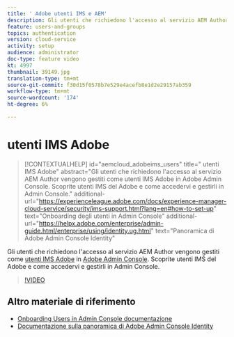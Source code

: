 ```yaml
---
title: ' Adobe utenti IMS e AEM'
description: Gli utenti che richiedono l'accesso al servizio AEM Author vengono gestiti come utenti IMS  Adobe in  Adobe   Admin Console. Scoprite  utenti IMS del Adobe e come accedervi e gestirli in  Admin Console.
feature: users-and-groups
topics: authentication
version: cloud-service
activity: setup
audience: administrator
doc-type: feature video
kt: 4997
thumbnail: 39149.jpg
translation-type: tm+mt
source-git-commit: f30d15f0578b7e529e4acefb8e1d2e29157ab359
workflow-type: tm+mt
source-wordcount: '174'
ht-degree: 6%

---
```



#  utenti IMS Adobe

>[!CONTEXTUALHELP]
>id="aemcloud_adobeims_users"
>title=" utenti IMS Adobe"
>abstract="Gli utenti che richiedono l&#39;accesso al servizio AEM Author vengono gestiti come utenti IMS  Adobe in  Adobe   Admin Console. Scoprite  utenti IMS del Adobe e come accedervi e gestirli in  Admin Console."
>additional-url="https://experienceleague.adobe.com/docs/experience-manager-cloud-service/security/ims-support.html?lang=en#how-to-set-up" text="Onboarding degli utenti in Admin Console"
>additional-url="https://helpx.adobe.com/enterprise/admin-guide.html/enterprise/using/identity.ug.html" text="Panoramica di Adobe Admin Console Identity"

Gli utenti che richiedono l&#39;accesso al servizio AEM Author vengono gestiti come [utenti IMS  Adobe](https://helpx.adobe.com/it/enterprise/using/set-up-identity.html) in [ Adobe   Admin Console](https://adminconsole.adobe.com). Scoprite  utenti IMS del Adobe e come accedervi e gestirli in  Admin Console.

>[!VIDEO](https://video.tv.adobe.com/v/39149/?quality=12&learn=on)

## Altro materiale di riferimento

+ [Onboarding Users in  Admin Console documentazione](https://docs.adobe.com/content/help/en/experience-manager-cloud-service/security/ims-support.html#onboarding-users-in-admin-console)
+ [Documentazione sulla panoramica di Adobe Admin Console Identity](https://helpx.adobe.com/enterprise/using/identity.html)
